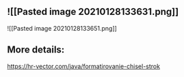 ![[Pasted image 20210128133631.png]]
-----------
![[Pasted image 20210128133651.png]]

## More details: 
https://hr-vector.com/java/formatirovanie-chisel-strok